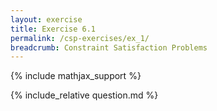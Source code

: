 ```yaml
---
layout: exercise
title: Exercise 6.1
permalink: /csp-exercises/ex_1/
breadcrumb: Constraint Satisfaction Problems
---
```


{% include mathjax_support %}

<div><i class="arrow-up loader" data-chapter="csp-exercises" data-exercise="ex_1" data-rating="0"></i></div>
{% include_relative question.md %}
